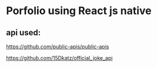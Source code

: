 # Porfolio using React js native

## api used:
https://github.com/public-apis/public-apis


https://github.com/15Dkatz/official_joke_api